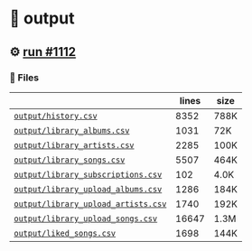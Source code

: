 # 📝  output 

## ⚙️ [run #1112](https://github.com/jwenerd/ytm-dl/actions/runs/8947678745)

### 📁 Files

|                                                                         |lines|size|
|-------------------------------------------------------------------------|-----|----|
|[`output/history.csv` ](output/history.csv)                              |8352 |788K|
|[`output/library_albums.csv` ](output/library_albums.csv)                |1031 |72K |
|[`output/library_artists.csv` ](output/library_artists.csv)              |2285 |100K|
|[`output/library_songs.csv` ](output/library_songs.csv)                  |5507 |464K|
|[`output/library_subscriptions.csv` ](output/library_subscriptions.csv)  |102  |4.0K|
|[`output/library_upload_albums.csv` ](output/library_upload_albums.csv)  |1286 |184K|
|[`output/library_upload_artists.csv` ](output/library_upload_artists.csv)|1740 |192K|
|[`output/library_upload_songs.csv` ](output/library_upload_songs.csv)    |16647|1.3M|
|[`output/liked_songs.csv` ](output/liked_songs.csv)                      |1698 |144K|